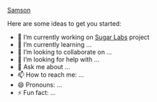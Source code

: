 [Samson](https://res.cloudinary.com/sammeister/image/upload/v1597591266/samson_lgybtv.jpg)



Here are some ideas to get you started:

- 🔭 I’m currently working on [Sugar Labs](https://github.com/sugarlabs/) project
- 🌱 I’m currently learning ...
- 👯 I’m looking to collaborate on ...
- 🤔 I’m looking for help with ...
- 💬 Ask me about ...
- 📫 How to reach me: ...
- 😄 Pronouns: ...
- ⚡ Fun fact: ...


